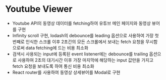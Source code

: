 # Youtube Viewer

- Youtube API의 동영상 데이터를 fetching하여 유튜브 메인 페이지와 동영상 뷰어를 구현
- Infinity scroll 구현, lodash의 debounce를 leading 옵션으로 사용하여 가장 첫번째로 인식한 스크롤 이후 2초간의 모든 스크롤에서 보내는 fetch 요청을 무시함으로써 data fetching에 드는 비용 최소화
- 검색시 사용되는 input에 등록된 event listener에는 debounce를 trailing 옵션으로 사용하여 2초의 대기시간 이후 가장 마지막에 해당하는 input 값만을 가지고 fetch 요청을 보내도록 하여 통신 비용 최소화
- React router를 사용하여 동영상 상세뷰어를 Modal로 구현
